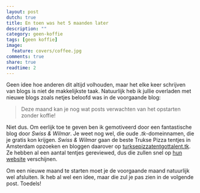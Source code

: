 ```yaml
---
layout: post
dutch: true
title: En toen was het 5 maanden later
description: ""
category: geen-koffie
tags: [geen koffie]
image:
  feature: covers/coffee.jpg
comments: true
share: true
readtime: 2
---
```


Geen idee hoe anderen dit altijd volhouden, maar het elke keer schrijven van blogs is niet de makkelijkste taak. Natuurlijk heb ik jullie overladen met nieuwe blogs zoals netjes beloofd was in de voorgaande blog:

> Deze maand kan je nog wat posts verwachten van het opstarten zonder koffie!

Niet dus. Om eerlijk toe te geven ben ik gemotiveerd door een fantastische blog door *Swiss & Wilmar*. Je weet nog wel, die oude *.tk*-domeinnamen, die je gratis kon krijgen. *Swiss & Wilmar* gaan de beste Trukse Pizza tentjes in Amsterdam opzoeken en bloggen daarover op [turksepizzatentgottalent.tk](https://turksepizzatentgottalent.tk/?rel=demaandvanadriaan). Ze hebben al een aantal tentjes gereviewed, dus die zullen snel op [hun website](https://turksepizzatentgottalent.tk/?rel=demaandvanadriaan) verschijnen.

Om een nieuwe maand te starten moet je de voorgaande maand natuurlijk wel afsluiten. Ik heb al wel een idee, maar die zul je pas zien in de volgende post. Toedels!
